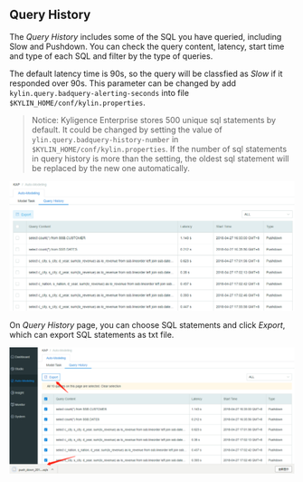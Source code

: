 ## Query History

The *Query History* includes some of the SQL you have queried, including Slow and Pushdown. You can check the query content, latency, start time and type of each SQL and filter by the type of queries.

The default latency time is 90s, so the query will be classfied as *Slow* if it responded over 90s. This parameter can be changed by add `kylin.query.badquery-alerting-seconds` into file `$KYLIN_HOME/conf/kylin.properties`.

> Notice: Kyligence Enterprise stores  500 unique sql statements by default. It could be changed by setting the value of `ylin.query.badquery-history-number` in `$KYLIN_HOME/conf/kylin.properties`. If the number of sql statements in query history is more than the setting, the oldest sql statement will be replaced by the new one automatically.

![Query History](images/query_history/query_history.en.png)



On *Query History* page, you can choose SQL statements and click *Export*, which can export SQL statements  as txt file.

![Export query history](images/query_history/query_download.en.png)